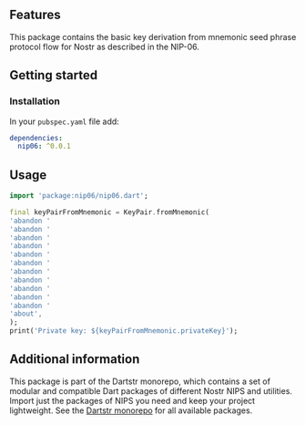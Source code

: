 <!--
This README describes the package. If you publish this package to pub.dev,
this README's contents appear on the landing page for your package.

For information about how to write a good package README, see the guide for
[writing package pages](https://dart.dev/tools/pub/writing-package-pages).

For general information about developing packages, see the Dart guide for
[creating packages](https://dart.dev/guides/libraries/create-packages)
and the Flutter guide for
[developing packages and plugins](https://flutter.dev/to/develop-packages).
-->

## Features

This package contains the basic key derivation from mnemonic seed phrase protocol flow for Nostr as described in the NIP-06.

## Getting started

### Installation

In your `pubspec.yaml` file add:

```yaml
dependencies:
  nip06: ^0.0.1
```

## Usage

```dart
import 'package:nip06/nip06.dart';

final keyPairFromMnemonic = KeyPair.fromMnemonic(
'abandon '
'abandon '
'abandon '
'abandon '
'abandon '
'abandon '
'abandon '
'abandon '
'abandon '
'abandon '
'abandon '
'about',
);
print('Private key: ${keyPairFromMnemonic.privateKey}');
```

## Additional information

This package is part of the Dartstr monorepo, which contains a set of modular and compatible Dart packages of different Nostr NIPS and utilities. Import just the packages of NIPS you need and keep your project lightweight. See the [Dartstr monorepo](https://github.com/kumulynja/dartstr) for all available packages.
